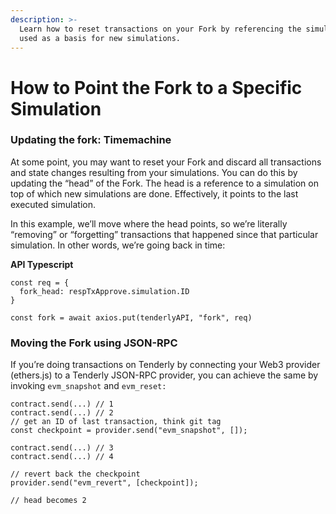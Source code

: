```yaml
---
description: >-
  Learn how to reset transactions on your Fork by referencing the simulation
  used as a basis for new simulations.
---
```


# How to Point the Fork to a Specific Simulation

### Updating the fork: Timemachine

At some point, you may want to reset your Fork and discard all transactions and state changes resulting from your simulations. You can do this by updating the “head” of the Fork. The head is a reference to a simulation on top of which new simulations are done. Effectively, it points to the last executed simulation.

In this example, we’ll move where the head points, so we’re literally “removing” or “forgetting” transactions that happened since that particular simulation. In other words, we’re going back in time:

**API Typescript**

```tsx
const req = {
  fork_head: respTxApprove.simulation.ID
}

const fork = await axios.put(tenderlyAPI, "fork", req)
```

### Moving the Fork using JSON-RPC

If you’re doing transactions on Tenderly by connecting your Web3 provider (ethers.js) to a Tenderly JSON-RPC provider, you can achieve the same by invoking `evm_snapshot` and `evm_reset:`

```tsx
contract.send(...) // 1
contract.send(...) // 2
// get an ID of last transaction, think git tag
const checkpoint = provider.send("evm_snapshot", []);

contract.send(...) // 3
contract.send(...) // 4

// revert back the checkpoint
provider.send("evm_revert", [checkpoint]);

// head becomes 2
```
